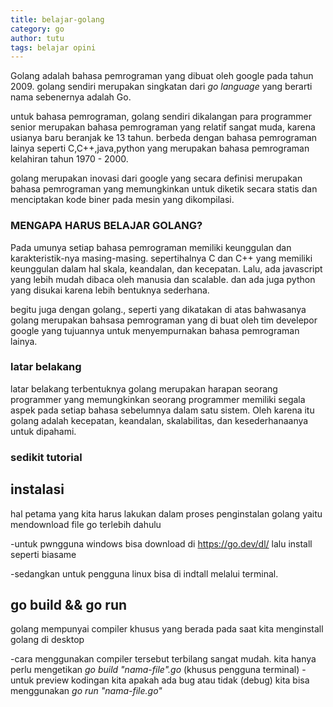 ```yaml
---
title: belajar-golang
category: go
author: tutu
tags: belajar opini 
---
```


Golang adalah bahasa pemrograman yang dibuat oleh google pada tahun 2009. 
golang sendiri merupakan singkatan dari _go language_ yang berarti nama sebenernya adalah Go.

untuk bahasa pemrograman, golang sendiri dikalangan para programmer senior merupakan bahasa pemrograman yang relatif sangat muda, karena usianya baru beranjak ke 13 tahun. berbeda dengan bahasa pemrograman lainya seperti C,C++,java,python yang merupakan bahasa pemrograman kelahiran tahun 1970 - 2000.

golang merupakan inovasi dari google yang secara definisi merupakan bahasa pemrograman yang memungkinkan untuk diketik secara statis dan menciptakan kode biner pada mesin yang dikompilasi.

### MENGAPA HARUS BELAJAR GOLANG?

Pada umunya setiap bahasa pemrograman memiliki keunggulan dan karakteristik-nya masing-masing. sepertihalnya C dan C++ yang memiliki keunggulan dalam hal skala, keandalan, dan kecepatan. Lalu, ada javascript yang lebih mudah dibaca oleh manusia dan scalable. dan ada juga python yang disukai karena lebih bentuknya sederhana.

begitu juga dengan golang., seperti yang dikatakan di atas bahwasanya golang merupakan bahsasa pemrograman yang di buat oleh tim develepor google yang tujuannya untuk menyempurnakan bahasa pemrograman lainya.

### latar belakang

latar belakang terbentuknya golang merupakan harapan seorang programmer yang memungkinkan seorang programmer memiliki segala aspek pada setiap bahasa sebelumnya dalam satu sistem. Oleh karena itu golang adalah kecepatan, keandalan, skalabilitas, dan kesederhanaanya untuk dipahami.

### sedikit tutorial 

## instalasi

hal petama yang kita harus lakukan dalam proses penginstalan golang yaitu mendownload file go terlebih dahulu

-untuk pwngguna windows bisa download di  https://go.dev/dl/ lalu install seperti biasame

-sedangkan untuk pengguna linux bisa di indtall melalui terminal. 

## go build && go run
golang mempunyai compiler khusus yang berada pada saat kita menginstall golang di desktop

-cara menggunakan compiler tersebut terbilang sangat mudah. kita hanya perlu mengetikan _go build "nama-file".go_ (khusus pengguna terminal)
-untuk preview kodingan kita apakah ada bug atau tidak (debug) kita bisa menggunakan _go run "nama-file.go"_




